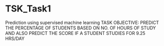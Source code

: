 # TSK_Task1
Prediction using supervised machine learning
TASK OBJECTIVE: PREDICT THE PERCENTAGE OF STUDENTS BASED ON NO. OF HOURS OF STUDY AND ALSO PREDICT THE SCORE IF A STUDENT STUDIES FOR 9.25 HRS/DAY
